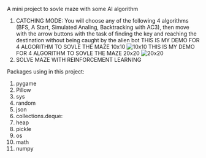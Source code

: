 A mini project to sovle maze with some AI algorithm
1. CATCHING MODE:
You will choose any of the following 4 algorithms (BFS, A Start, Simulated Analing, Backtracking with AC3), then move with the arrow buttons with the task of finding the key and reaching the destination without being caught by the alien bot
THIS IS MY DEMO FOR 4 ALGORITHM TO SOVLE THE MAZE 10x10
![10x10](https://github.com/user-attachments/assets/0651f12a-08da-4f27-8eb5-ee07f9c18f1f)
THIS IS MY DEMO FOR 4 ALGORITHM TO SOVLE THE MAZE 20x20
![20x20](https://github.com/user-attachments/assets/d31fd129-05e1-4501-9ec5-0c347af91dc7)
2. SOLVE MAZE WITH REINFORCEMENT LEARNING


Packages using in this project:
1. pygame
2. Pillow
3. sys
4. random
5. json
6. collections.deque:
7. heap
8. pickle
9. os
10. math
11. numpy
